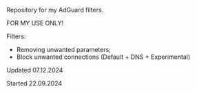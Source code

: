 Repository for my AdGuard filters.

FOR MY USE ONLY!

Filters:
- Removing unwanted parameters;
- Block unwanted connections (Default + DNS + Experimental)

Updated 07.12.2024

Started 22.09.2024
